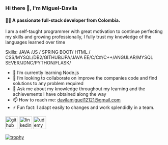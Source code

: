 ### Hi there 👋,  I'm Miguel-Davila
#### 👨‍💻 A passionate full-stack developer from Colombia.


I am a self-taught programmer with great motivation to continue perfecting my skills and growing professionally, I fully trust my knowledge of the languages ​​learned over time

Skills: JAVA /JS / SPRING BOOT/ HTML / CSS/MYSQL/DB2/GITHUB/JPA/JAVA EE/C/C#/C++/ANGULAR/MYSQL SEVER/JDNC/PYTHON/FLASK/

- 🌱 I’m currently learning Node.js 
- 👯 I’m looking to collaborate on improve the companies code and find solutions to any problem required 
- 💬 Ask me about my knowledge throughout my learning and the achievements I have obtained along the way 
- 📫 How to reach me: davilamiguel12121@gmail.com 
- ⚡ Fun fact: I adapt easily to changes and work splendidly in a team. 


[<img src='https://cdn.jsdelivr.net/npm/simple-icons@3.0.1/icons/github.svg' alt='github' height='40'>](https://github.com/Miguel-Davila)  [<img src='https://cdn.jsdelivr.net/npm/simple-icons@3.0.1/icons/linkedin.svg' alt='linkedin' height='40'>](https://www.linkedin.com/in/https://www.linkedin.com/in/miguel-davila-7762611b6?jobid=1234&lipi=urn%3Ali%3Apage%3Ad_jobs_easyapply_pdfgenresume%3BaktL0L9wQbWeWjfrUcsaQQ%3D%3D&licu=urn%3Ali%3Acontrol%3Ad_jobs_easyapply_pdfgenresume-v02_profile/)  [<img src='https://cdn.jsdelivr.net/npm/simple-icons@3.0.1/icons/udemy.svg' alt='udemy' height='40'>](https://www.udemy.com/user/miguel-angel-davila-caipa/)  

[![trophy](https://github-profile-trophy.vercel.app/?username=Miguel-Davila)](https://github.com/ryo-ma/github-profile-trophy)




